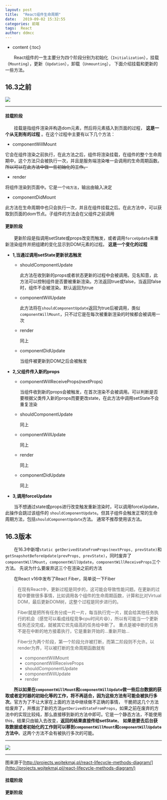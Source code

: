 ```yaml
---
layout: post
title:  "React组件生命周期"
date:   2019-09-02 15:32:55
categories: 前端
tags:  React
author: ddmcc
---
```


* content
{:toc}


 　　React组件的一生主要分为四个阶段分别为初始化（`Initialization`），挂载（`Mounting`），更新（`Updation`），卸载（`Unmounting`），
 下面介绍挂载和更新的一些方法。
 
 
 
 
 
## 16.3之前
 
 ![](https://i.loli.net/2019/09/02/KLbZQvPx6dOEwh2.png)
 
 
 ---
#### 挂载阶段

 　　挂载是指组件渲染并构造dom元素，然后将元素插入到页面的过程， **这是一个从无到有的过程** 。在这个过程中主要有以下几个方法：
 
 
 - componentWillMount
 
它会在组件渲染之前执行，在此方法之后，组件将渲染挂载，在组件的整个生命周期中，这个方法只会被执行一次，并且是服务端渲染唯一会调用的生命周期函数。~~所以可以在此方法中做一些初始化的工作。~~


- render

将组件渲染到页面中。它是一个`纯方法`，输出由输入决定


- componentDidMount

此方法在生命周期中也只会执行一次，并且在组件挂载之后。在此方法中，可以获取到页面的dom节点。子组件的方法会在父组件之前调用


#### 更新阶段

 　　更新阶段是指调用setState或props改变而触发，或者调用`forceUpdate`来重新渲染组件并把组建的变化显示到DOM元素的过程。
 **这是一个变化的过程**
 
 - **1,当通过调用setState更新状态触发**
 
    - shouldComponentUpdate 
    
       此方法在收到新的props或者状态更新的过程中会被调用。见名知意，此方法可以控制组件是否要被重新渲染。方法返回true或false，当返回false时，组件不会被渲染。默认返回为true
    
     - componentWillUpdate
     
       此方法将在`shouldComponentUpdate`返回为true后被调用，类似`componentWillMount`，只不过它是在每次被重新渲染的时候都会被调用一次
        
    - render
    
       同上
       
    - componentDidUpdate
    
      当组件被更新到DOM之后会被触发
      
      
- **2,父组件传入新的props**

    - componentWillReceiveProps(nextProps)
    
      当组件收到新的props会被触发，在首次渲染不会被调用。可以判断是否要根据父类传入新的props而要更改state，在此方法中调用setState不会重复渲染

    - shouldComponentUpdate
    
      同上
      
    - componentWillUpdate
      
      同上
      
    - render
    
      同上
      
    - componentDidUpdate
    
      同上
      
      
- **3,调用forceUpdate**

 　　当不想通过state或props进行改变触发重新渲染时，可以调用forceUpdate，此操作会跳过该组件的 `shouldComponentUpdate`。但其子组件会触发正常的生命周期方法，包括`shouldComponentUpdate`方法。
通常不推荐使用该方法。


## 16.3版本

 　　在16.3中新增`static getDerivedStateFromProps(nextProps, prevState)`和`getSnapshotBeforeUpdate(prevProps, prevState)`，同时废弃了`componentWillMount`，`componentWillUpdate`，`componentWillReceiveProps`三个方法。
 先说为什么要废弃这三个在渲染之前的方法
 
 
 　　在React v16中发布了React Fiber，简单说一下Fiber
 
 > 在现有React中，更新过程是同步的，这可能会导致性能问题。在更新的过程中要做很多事情，比如调用各个组件的生命周期函数，计算和比对Virtual DOM，最后更新DOM树，这整个过程是同步进行的。
 >
 >Fiber就是把所有任务分成一片一片，每当执行完一片，就会给其他任务执行的机会（感觉可以看成线程竞争cpu时间片😄），所以有可能当一个更新任务还没完成，就被其它优先级高的任务给中断了。
 >重点是被中断的任务不是在中断的地方接着执行，它是重新开始的...重新开始...
 >
 >Fiber分为两个阶段，第一个阶段允许被打断，而第二阶段则不允许。以render为界，可以被打断的生命周期函数就有
 >
>- componentWillMount
>- componentWillReceiveProps
>- shouldComponentUpdate
>- componentWillUpdate
>- render

 　　**所以如果在`componentWillMount`和`componentWillUpdate`做一些后台数据的获取或者定时器的初始化等的工作，将不再适合，因为这些方法有可能会被执行多次**。官方为了不让大家在上面的方法中继续做不正确的事情，
 干脆把这几个方法给废弃了，并推出了新的方法`getDerivedStateFromProps`，如果之前在废弃的方法中的实现比较纯，那么直接移到新的方法中即可。它是一个静态方法，不能使用this，结果只由输入去改变，**返回的结果直接传给setState**。
 **如果是要去后台获取数据或者初始化的工作则可以移到`componentWillMount`和`componentWillUpdate`方法中**。这两个方法不会有被执行多次的可能。
 
 ---
 ![](https://i.loli.net/2019/09/02/zMHdVaikvAprOTE.png)
 
 ---
 图来源于[http://projects.wojtekmaj.pl/react-lifecycle-methods-diagram/](http://projects.wojtekmaj.pl/react-lifecycle-methods-diagram/)
 
#### 挂载阶段
 
#### 更新阶段
 
 
 
 
    
      
